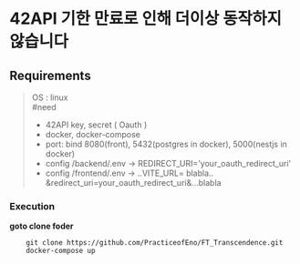 # 42API 기한 만료로 인해 더이상 동작하지 않습니다
## Requirements
> OS : linux    
#need
> - 42API key, secret ( Oauth )
> - docker, docker-compose  
> - port: bind 8080(front), 5432(postgres in docker), 5000(nestjs in docker)
> - config /backend/.env -> REDIRECT_URI='your_oauth_redirect_uri'  
> - config /frontend/.env -> ..VITE_URL= blabla.. &redirect_uri=your_oauth_redirect_uri&...blabla



### Execution
**goto clone foder**
```
    git clone https://github.com/PracticeofEno/FT_Transcendence.git
    docker-compose up
```
